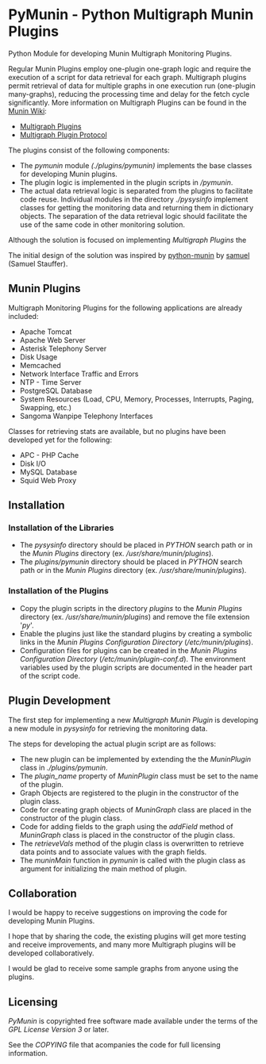 PyMunin - Python Multigraph Munin Plugins
=========================================

Python Module for developing Munin Multigraph Monitoring Plugins.

Regular Munin Plugins employ one-plugin one-graph logic and require the 
execution of a script for data retrieval for each graph.
Multigraph plugins permit retrieval of data for multiple graphs in one execution 
run (one-plugin many-graphs), reducing the processing time and delay for the 
fetch cycle significantly.
More information on Multigraph Plugins can be found in the 
[Munin Wiki](http://munin-monitoring.org/wiki/):

* [Multigraph Plugins](http://munin-monitoring.org/wiki/MultigraphSampleOutput)
* [Multigraph Plugin Protocol](http://munin-monitoring.org/wiki/protocol-multigraph)

The plugins consist of the following components:

* The _pymunin_ module _(./plugins/pymunin)_ implements the base classes for
  developing Munin plugins.
* The plugin logic is implemented in the plugin scripts in _/pymunin_.
* The actual data retrieval logic is separated from the plugins to facilitate
  code reuse. Individual modules in the directory _./pysysinfo_ implement classes 
  for getting the monitoring data and returning them in dictionary objects. 
  The separation of the data retrieval logic should facilitate the use of the 
  same code in other monitoring solution.

Although the solution is focused on implementing _Multigraph Plugins_ the 

The initial design of the solution was inspired by 
[python-munin](https://github.com/samuel/python-munin) 
by [samuel](https://github.com/samuel) (Samuel Stauffer).


Munin Plugins
-------------

Multigraph Monitoring Plugins for the following applications are already
included:

* Apache Tomcat
* Apache Web Server
* Asterisk Telephony Server
* Disk Usage
* Memcached
* Network Interface Traffic and Errors
* NTP - Time Server
* PostgreSQL Database
* System Resources 
  (Load, CPU, Memory, Processes, Interrupts, Paging, Swapping, etc.)
* Sangoma Wanpipe Telephony Interfaces

Classes for retrieving stats are available, but no plugins have been developed
yet for the following:

* APC - PHP Cache
* Disk I/O
* MySQL Database
* Squid Web Proxy


Installation
------------

### Installation of the Libraries ###

* The _pysysinfo_ directory should be placed in _PYTHON_ search path or in the 
  _Munin Plugins_ directory (ex. _/usr/share/munin/plugins_).
* The _plugins/pymunin_ directory should be placed in _PYTHON_ search path or in 
  the _Munin Plugins_ directory (ex. _/usr/share/munin/plugins_).
  
### Installation of the Plugins ###

* Copy the plugin scripts in the directory _plugins_ to the _Munin Plugins_ 
  directory (ex. _/usr/share/munin/plugins_) and remove the file extension
  '_py_'.
* Enable the plugins just like the standard plugins by creating a symbolic links 
  in the _Munin Plugins Configuration Directory_ (_/etc/munin/plugins_).
* Configuration files for plugins can be created in the _Munin Plugins
  Configuration Directory_ (_/etc/munin/plugin-conf.d_). The environment 
  variables used by the plugin scripts are documented in the header part of the
  script code.


Plugin Development
------------------

The first step for implementing a new _Multigraph Munin Plugin_ is developing a 
new module in _pysysinfo_ for retrieving the monitoring data.

The steps for developing the actual plugin script are as follows:

* The new plugin can be implemented by extending the the _MuninPlugin_ class in 
  _./plugins/pymunin_.
* The _plugin_name_ property of _MuninPlugin_ class must be set to the name of 
  the plugin.
* Graph Objects are registered to the plugin in the constructor of the plugin
  class.
* Code for creating graph objects of _MuninGraph_ class are placed in the 
  constructor of the plugin class.
* Code for adding fields to the graph using the _addField_ method of _MuninGraph_ 
  class is placed in the constructor of the plugin class.
* The _retrieveVals_ method of the plugin class is overwritten to retrieve 
  data points and to associate values with the graph fields.
* The _muninMain_ function in _pymunin_ is called with the plugin class as 
  argument for initializing the main method of plugin. 


Collaboration
-------------

I would be happy to receive suggestions on improving the code for developing 
Munin Plugins.

I hope that by sharing the code, the existing plugins will get more testing and 
receive improvements, and many more Multigraph plugins will be developed 
collaboratively.

I would be glad to receive some sample graphs from anyone using the plugins.


Licensing
---------

_PyMunin_ is copyrighted free software made available under the terms of the 
_GPL License Version 3_ or later.

See the _COPYING_ file that acompanies the code for full licensing information.
